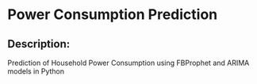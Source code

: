 # Power Consumption Prediction

## Description:
Prediction of Household Power Consumption using FBProphet and ARIMA models in Python
